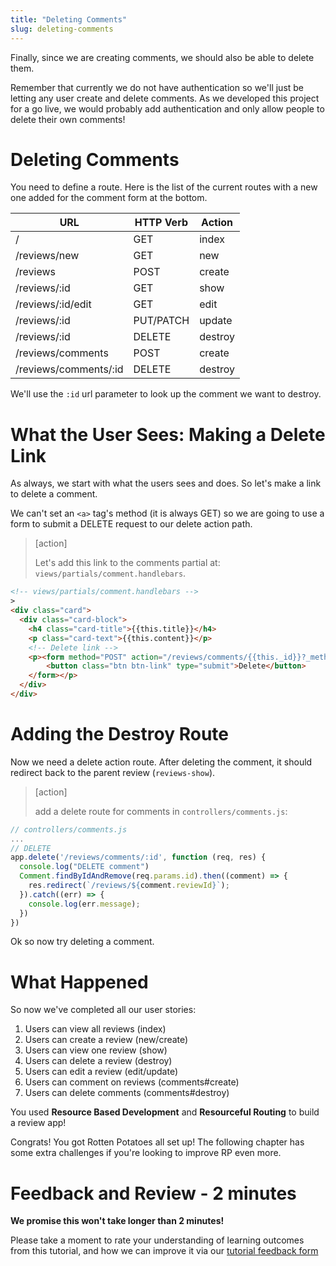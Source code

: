 ```yaml
---
title: "Deleting Comments"
slug: deleting-comments
---
```


Finally, since we are creating comments, we should also be able to delete them.

Remember that currently we do not have authentication so we'll just be letting any user create and delete comments. As we developed this project for a go live, we would probably add authentication and only allow people to delete their own comments!

# Deleting Comments

You need to define a route. Here is the list of the current routes with a new one added for the comment form at the bottom.

| URL              | HTTP Verb | Action  |
|------------------|-----------|---------|
| /                | GET       | index   |
| /reviews/new     | GET       | new     |
| /reviews         | POST      | create  |
| /reviews/:id     | GET       | show    |
| /reviews/:id/edit| GET       | edit    |
| /reviews/:id     | PUT/PATCH | update  |
| /reviews/:id     | DELETE    | destroy |
| /reviews/comments | POST      | create  |
| /reviews/comments/:id | DELETE      | destroy  |

We'll use the `:id` url parameter to look up the comment we want to destroy.

# What the User Sees: Making a Delete Link

As always, we start with what the users sees and does. So let's make a link to delete a comment.

We can't set an `<a>` tag's method (it is always GET) so we are going to use a form to submit a DELETE request to our delete action path.

> [action]
>
> Let's add this link to the comments partial at: `views/partials/comment.handlebars`.
>
```HTML
<!-- views/partials/comment.handlebars -->
>
<div class="card">
  <div class="card-block">
    <h4 class="card-title">{{this.title}}</h4>
    <p class="card-text">{{this.content}}</p>
    <!-- Delete link -->
    <p><form method="POST" action="/reviews/comments/{{this._id}}?_method=DELETE">
        <button class="btn btn-link" type="submit">Delete</button>
    </form></p>
  </div>
</div>
```

# Adding the Destroy Route

Now we need a delete action route. After deleting the comment, it should redirect back to the parent review (`reviews-show`).

> [action]
>
> add a delete route for comments in `controllers/comments.js`:
>
```js
// controllers/comments.js
...
// DELETE
app.delete('/reviews/comments/:id', function (req, res) {
  console.log("DELETE comment")
  Comment.findByIdAndRemove(req.params.id).then((comment) => {
    res.redirect(`/reviews/${comment.reviewId}`);
  }).catch((err) => {
    console.log(err.message);
  })
})
```

Ok so now try deleting a comment.

# What Happened

So now we've completed all our user stories:

1. Users can view all reviews (index)
1. Users can create a review (new/create)
1. Users can view one review (show)
1. Users can delete a review (destroy)
1. Users can edit a review (edit/update)
1. Users can comment on reviews (comments#create)
1. Users can delete comments (comments#destroy)

You used **Resource Based Development** and **Resourceful Routing** to build a review app!

Congrats! You got Rotten Potatoes all set up! The following chapter has some extra challenges if you're looking to improve RP even more.

# Feedback and Review - 2 minutes

**We promise this won't take longer than 2 minutes!**

Please take a moment to rate your understanding of learning outcomes from this tutorial, and how we can improve it via our [tutorial feedback form](https://goo.gl/forms/ENTvtO2mbWuxBQe63)
